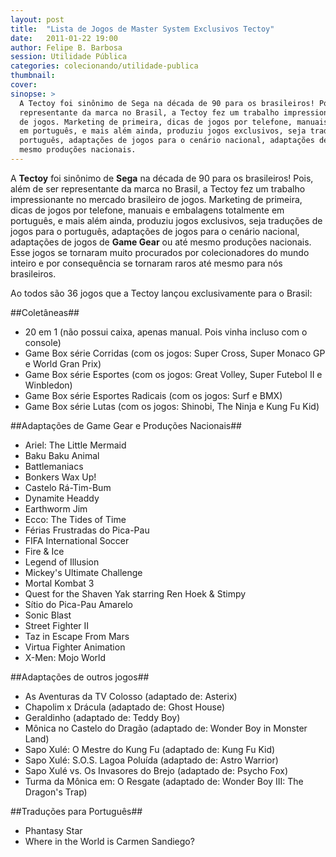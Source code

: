 ```yaml
---
layout: post
title:  "Lista de Jogos de Master System Exclusivos Tectoy"
date:   2011-01-22 19:00
author: Felipe B. Barbosa
session: Utilidade Pública
categories: colecionando/utilidade-publica
thumbnail:  
cover: 
sinopse: >
  A Tectoy foi sinônimo de Sega na década de 90 para os brasileiros! Pois, além de ser
  representante da marca no Brasil, a Tectoy fez um trabalho impressionante no mercado brasileiro
  de jogos. Marketing de primeira, dicas de jogos por telefone, manuais e embalagens totalmente
  em português, e mais além ainda, produziu jogos exclusivos, seja traduções de jogos para o
  português, adaptações de jogos para o cenário nacional, adaptações de jogos de Game Gear ou até
  mesmo produções nacionais.
---
```

A **Tectoy** foi sinônimo de **Sega** na década de 90 para os brasileiros! Pois, além de ser
representante da marca no Brasil, a Tectoy fez um trabalho impressionante no mercado brasileiro
de jogos. Marketing de primeira, dicas de jogos por telefone, manuais e embalagens totalmente
em português, e mais além ainda, produziu jogos exclusivos, seja traduções de jogos para o
português, adaptações de jogos para o cenário nacional, adaptações de jogos de **Game Gear** ou até
mesmo produções nacionais. Esse jogos se tornaram muito procurados por colecionadores do mundo
inteiro e por consequência se tornaram raros até mesmo para nós brasileiros.

Ao todos são 36 jogos que a Tectoy lançou exclusivamente para o Brasil:

##Coletâneas##

- 20 em 1 (não possui caixa, apenas manual. Pois vinha incluso com o console)
- Game Box série Corridas (com os jogos: Super Cross, Super Monaco GP e World Gran Prix)
- Game Box série Esportes (com os jogos: Great Volley, Super Futebol II e Winbledon)
- Game Box série Esportes Radicais (com os jogos: Surf e BMX)
- Game Box série Lutas (com os jogos: Shinobi, The Ninja e Kung Fu Kid)

##Adaptações de Game Gear e Produções Nacionais##

- Ariel: The Little Mermaid
- Baku Baku Animal
- Battlemaniacs
- Bonkers Wax Up!
- Castelo Rá-Tim-Bum
- Dynamite Headdy
- Earthworm Jim
- Ecco: The Tides of Time
- Férias Frustradas do Pica-Pau
- FIFA International Soccer
- Fire & Ice
- Legend of Illusion
- Mickey's Ultimate Challenge
- Mortal Kombat 3
- Quest for the Shaven Yak starring Ren Hoek & Stimpy
- Sítio do Pica-Pau Amarelo
- Sonic Blast
- Street Fighter II
- Taz in Escape From Mars
- Virtua Fighter Animation
- X-Men: Mojo World

##Adaptações de outros jogos##

- As Aventuras da TV Colosso (adaptado de: Asterix)
- Chapolim x Drácula (adaptado de: Ghost House)
- Geraldinho (adaptado de: Teddy Boy)
- Mônica no Castelo do Dragão (adaptado de: Wonder Boy in Monster Land)
- Sapo Xulé: O Mestre do Kung Fu (adaptado de: Kung Fu Kid)
- Sapo Xulé: S.O.S. Lagoa Poluída (adaptado de: Astro Warrior)
- Sapo Xulé vs. Os Invasores do Brejo (adaptado de: Psycho Fox)
- Turma da Mônica em: O Resgate (adaptado de: Wonder Boy III: The Dragon's Trap)

##Traduções para Português##

- Phantasy Star
- Where in the World is Carmen Sandiego?
